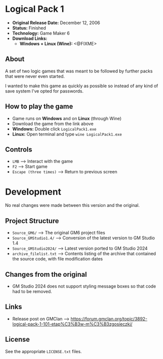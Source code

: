 # Logical Pack 1

 - **Original Release Date:** December 12, 2006
 - **Status:** Finished
 - **Technology:** Game Maker 6
 - **Download Links:**
   - **Windows + Linux (Wine):** <@FIXME>


## About
A set of two logic games that was meant to be followed by further packs that were never
even started.

I wanted to make this game as quickly as possible so instead of any kind of save
system I've opted for passwords.


## How to play the game
 - Game runs on **Windows** and on **Linux** (through Wine)
 - Download the game from the link above
 - **Windows:** Double click `LogicalPack1.exe`
 - **Linux:** Open terminal and type `wine LogicalPack1.exe`


## Controls
 - `LMB` ⟶ Interact with the game
 - `F2` ⟶ Start game
 - `Escape (three times)` ⟶ Return to previous screen


# Development
No real changes were made between this version and the original.


## Project Structure
 - `Source_GM6/` ⟶ The original GM6 project files
 - `Source_GMStudio1.4/` ⟶ Conversion of the latest version to GM Studio 1.4
 - `Source_GMStudio2024/` ⟶ Latest version ported to GM Studio 2024
 - `archive_filelist.txt` ⟶ Contents listing of the archive that contained the
   source code, with file modification dates


## Changes from the original
 - GM Studio 2024 does not support styling message boxes so that code
   had to be removed.


## Links
 - Release post on GMClan ⟶ https://forum.gmclan.org/topic/3892-logical-pack-1-101-etap%C3%B3w-m%C3%B3zgosieczki/


## License
See the appropriate `LICENSE.txt` files.
